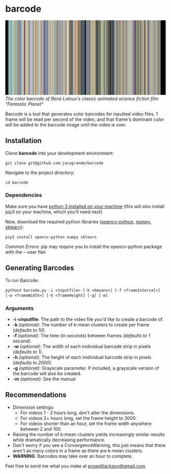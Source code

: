 # barcode

![color barcode example](https://github.com/jacogrande/barcode/blob/master/fantastic_planet.jpg)
*The color barcode of René Laloux's classic animated science fiction film "Fantastic Planet"*

Barcode is a tool that generates color barcodes for inputted video files. 1 frame will be read per second of the video, and that frame's dominant color will be added to the barcode image until the video is over.

## Installation

Clone **barcode** into your development environment:

```
git clone git@github.com:jacogrande/barcode
```

Navigate to the project directory:

```
cd barcode
```

### Dependencies

Make sure you have [python 3 installed on your machine](https://www.python.org/downloads/) (this will also install pip3 on your machine, which you'll need next)

Now, download the required python libraries ([opencv-python](https://pypi.org/project/opencv-python/), [numpy](https://numpy.org/), [sklearn](https://scikit-learn.org/stable/)):

```
pip3 install opencv-python numpy sklearn
```

*Common Errors:* pip may require you to install the opencv-python package with the --user flair

## Generating Barcodes

To run Barcode:

```
python3 barcode.py -i <inputfile> [-k <kmeans>] [-f <frameInterval>] [-w <frameWidth>] [-h <frameHeight] [-g] [-m]
```

### Arguments

* **-i <inputfile**: The path to the video file you'd like to create a barcode of.
* **-k <kmeans>** *(optional)*: The number of k-mean clusters to create per frame *(defaults to 10)*.
* **-f <frameInterval>** *(optional)*: The time (in seconds) between frames *(defaults to 1 second)*.
* **-w <frameWidth>** *(optional)*: The width of each inidividual barcode strip in pixels *(defaults to 1)*.
* **-h <frameHeight>** *(optional)*: The height of each inidividual barcode strip in pixels *(defaults to 2000)*.
* **-g** *(optional)*: Grayscale parameter. If included, a grayscale version of the barcode will also be created.
* **-m** *(optional)*: See the manual

## Recommendations

* Dimension settings:
  * For videos 1 - 2 hours long, don't alter the dimensions.
  * For videos 2+ hours long, set the frame height to 3000.
  * For videos shorter than an hour, set the frame width anywhere between 2 and 100.
* Raising the number of k-mean clusters yields increasingly similar results while dramatically decreasing performance.
* Don't worry if you see a ConvergenceWarning, this just means that there aren't as many colors in a frame as there are k-mean clusters.
* **WARNING**: Barcodes may take over an hour to complete.

Feel free to send me what you make at prowelljackson@gmail.com
